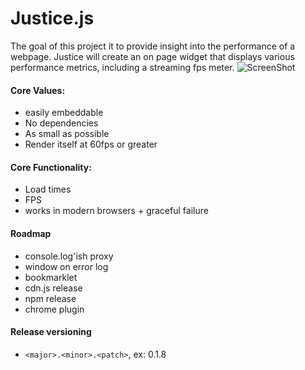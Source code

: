 Justice.js
==================================================
The goal of this project it to provide insight into the performance of a webpage. Justice will create an on page widget that displays various performance metrics, including a streaming fps meter.
![ScreenShot](http://i.imgur.com/zKaj6fD.png)


#### Core Values:
  - easily embeddable
  - No dependencies
  - As small as possible
  - Render itself at 60fps or greater


#### Core Functionality:
  - Load times
  - FPS
  - works in modern browsers + graceful failure


#### Roadmap
  - console.log'ish proxy
  - window on error log
  - bookmarklet
  - cdn.js release
  - npm release
  - chrome plugin

#### Release versioning
  - `<major>.<minor>.<patch>`, ex: 0.1.8

